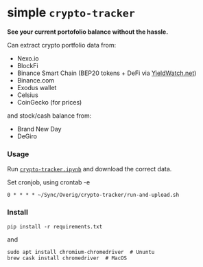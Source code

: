 # simple `crypto-tracker`
**See your current portofolio balance without the hassle.**

Can extract crypto portfolio data from:
- Nexo.io
- BlockFi
- Binance Smart Chain (BEP20 tokens + DeFi via [YieldWatch.net](YieldWatch.net))
- Binance.com
- Exodus wallet
- Celsius
- CoinGecko (for prices)

and stock/cash balance from:
- Brand New Day
- DeGiro


### Usage
Run [`crypto-tracker.ipynb`](crypto-tracker.ipynb) and download the correct data.

Set cronjob, using crontab -e
```
0 * * * * ~/Sync/Overig/crypto-tracker/run-and-upload.sh
```

### Install

```
pip install -r requirements.txt
```
and
```
sudo apt install chromium-chromedriver  # Ununtu
brew cask install chromedriver  # MacOS
```
